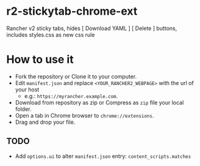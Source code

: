 # r2-stickytab-chrome-ext
Rancher v2 sticky tabs, hides [ Download YAML ] [ Delete ] buttons, includes styles.css as new css rule

# How to use it

- Fork the repository or Clone it to your computer.
- Edit `manifest.json` and replace `<YOUR_RANCHER2_WEBPAGE>` with the url of your host
  - e.g.: `https://myrancher.example.com`.
- Download from repository as zip or Compress as `zip` file your local folder.
- Open a tab in Chrome browser to `chrome://extensions`.
- Drag and drop your file.

## TODO

- Add `options.ui` to alter `manifest.json` entry: `content_scripts.matches`

